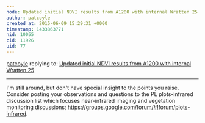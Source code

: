 ```yaml
---
node: Updated initial NDVI results from A1200 with internal Wratten 25
author: patcoyle
created_at: 2015-06-09 15:29:31 +0000
timestamp: 1433863771
nid: 10055
cid: 11926
uid: 77
---
```




[patcoyle](../profile/patcoyle) replying to: [Updated initial NDVI results from A1200 with internal Wratten 25](../notes/patcoyle/02-22-2014/initial-ndvi-results-with-a1200-with-internal-wratten-25)

----
I'm still around, but don't have special insight to the points you raise. Consider posting your observations and questions to the PL plots-infrared discussion list which focuses near-infrared imaging and vegetation monitoring discussions; https://groups.google.com/forum/#!forum/plots-infrared. 